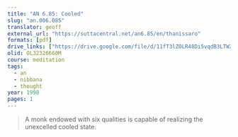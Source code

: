 ```yaml
---
title: "AN 6.85: Cooled"
slug: "an.006.085"
translator: geoff
external_url: "https://suttacentral.net/an6.85/en/thanissaro"
formats: [pdf]
drive_links: ["https://drive.google.com/file/d/11fT3lZOLR48Di5vqdB3LTWZvXAcxHo-J/view?usp=drivesdk"]
olid: OL32326660M
course: meditation
tags:
  - an
  - nibbana
  - thought
year: 1998
pages: 1
---
```


> A monk endowed with six qualities is capable of realizing the unexcelled cooled state.
